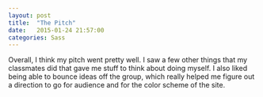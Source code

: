 ```yaml
---
layout: post
title:  "The Pitch"
date:   2015-01-24 21:57:00
categories: Sass
---
```


Overall, I think my pitch went pretty well. I saw a few other things that my classmates did that gave me stuff to think about doing myself. I also liked being able to bounce ideas off the group, which really helped me figure out a direction to go for audience and for the color scheme of the site. 